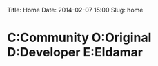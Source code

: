 Title: Home
Date: 2014-02-07 15:00
Slug: home

C:Community O:Original D:Developer E:Eldamar
============================================
